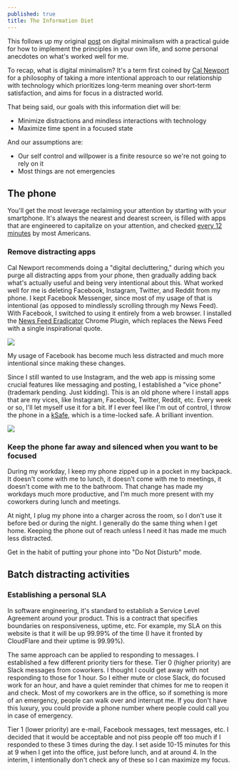 ```yaml
---
published: true
title: The Information Diet
---
```

This follows up my original [post](https://www.david-merrick.com/2019/06/15/digital-minimalism-review/) on digital minimalism with a practical guide for how to implement the principles in your own life, and some personal anecdotes on what's worked well for me.

To recap, what is digital minimalism? It's a term first coined by [Cal Newport](https://www.amazon.com/dp/B07DBRBP7G/ref=dp-kindle-redirect?_encoding=UTF8&btkr=1) for a philosophy of taking a more intentional approach to our relationship with technology which prioritizes long-term meaning over short-term satisfaction, and aims for focus in a distracted world.

That being said, our goals with this information diet will be:
- Minimize distractions and mindless interactions with technology
- Maximize time spent in a focused state

And our assumptions are:
- Our self control and willpower is a finite resource so we're not going to rely on it
- Most things are not emergencies

## The phone

You'll get the most leverage reclaiming your attention by starting with your smartphone. It's always the nearest and dearest screen, is filled with apps that are engineered to capitalize on your attention, and checked [every 12 minutes](https://nypost.com/2017/11/08/americans-check-their-phones-80-times-a-day-study/) by most Americans.

### Remove distracting apps

Cal Newport recommends doing a "digital decluttering," during which you purge all distracting apps from your phone, then gradually adding back what's actually useful and being very intentional about this. What worked well for me is deleting Facebook, Instagram, Twitter, and Reddit from my phone. I kept Facebook Messenger, since most of my usage of that is intentional (as opposed to mindlessly scrolling through my News Feed). With Facebook, I switched to using it entirely from a web browser. I installed the [News Feed Eradicator](https://chrome.google.com/webstore/detail/news-feed-eradicator-for/fjcldmjmjhkklehbacihaiopjklihlgg?hl=en) Chrome Plugin, which replaces the News Feed with a single inspirational quote.

![]({{site.cdn_path}}/2019/10/28/news_feed_eradicator.png)

My usage of Facebook has become much less distracted and much more intentional since making these changes.

Since I still wanted to use Instagram, and the web app is missing some crucial features like messaging and posting, I established a "vice phone" (trademark pending. Just kidding). This is an old phone where I install apps that are my vices, like Instagram, Facebook, Twitter, Reddit, etc. Every week or so, I'll let myself use it for a bit. If I ever feel like I'm out of control, I throw the phone in a [kSafe](https://www.thekitchensafe.com), which is a time-locked safe. A brilliant invention.

![]({{site.cdn_path}}/2019/10/28/ksafe.jpg)

### Keep the phone far away and silenced when you want to be focused

During my workday, I keep my phone zipped up in a pocket in my backpack. It doesn't come with me to lunch, it doesn't come with me to meetings, it doesn't come with me to the bathroom. That change has made my workdays much more productive, and I'm much more present with my coworkers during lunch and meetings.

At night, I plug my phone into a charger across the room, so I don't use it before bed or during the night. I generally do the same thing when I get home. Keeping the phone out of reach unless I need it has made me much less distracted.

Get in the habit of putting your phone into "Do Not Disturb" mode.

## Batch distracting activities

### Establishing a personal SLA

In software engineering, it's standard to establish a Service Level Agreement around your product. This is a contract that specifies boundaries on responsiveness, uptime, etc. For example, my SLA on this website is that it will be up 99.99% of the time (I have it fronted by CloudFlare and their uptime is 99.99%).

The same approach can be applied to responding to messages. I established a few different priority tiers for these. Tier 0 (higher priority) are Slack messages from coworkers. I thought I could get away with not responding to those for 1 hour. So I either mute or close Slack, do focused work for an hour, and have a quiet reminder that chimes for me to reopen it and check. Most of my coworkers are in the office, so if something is more of an emergency, people can walk over and interrupt me. If you don't have this luxury, you could provide a phone number where people could call you in case of emergency.

Tier 1 (lower priority) are e-mail, Facebook messages, text messages, etc. I decided that it would be acceptable and not piss people off too much if I responded to these 3 times during the day. I set aside 10-15 minutes for this at 9 when I get into the office, just before lunch, and at around 4. In the interim, I intentionally don't check any of these so I can maximize my focus.




